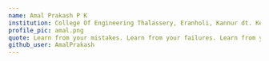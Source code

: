 ```yaml
---
name: Amal Prakash P K
institution: College Of Engineering Thalassery, Eranholi, Kannur dt. Kerala, India.
profile_pic: amal.png
quote: Learn from your mistakes. Learn from your failures. Learn from your success. Learn from your role models. Learn from your enemies. Mostly, learn from your experiences. Never stop learning.
github_user: AmalPrakash
---
```

